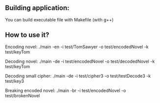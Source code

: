## Building application:
You can build executable file with Makefile (with g++)

## How to use it?
Encoding novel:
./main -en -i test/TomSawyer -o test/encodedNovel -k test/keyTom 

Decoding novel:
./main -de -i test/encodedNovel -o test/decodedNovel -k test/keyTom

Decoding small cipher:
./main -de -i test/cipher3 -o test/testDecode3 -k test/key3

Breaking encoded novel:
./main -br -i test/encodedNovel -o test/brokenNovel
